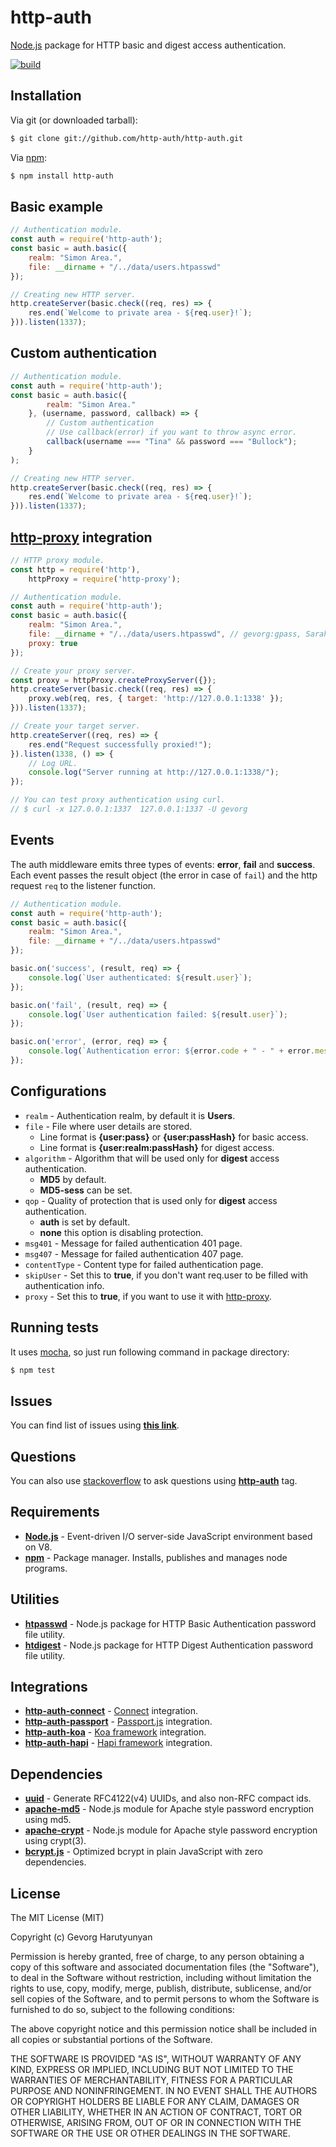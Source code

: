 # http-auth
[Node.js](http://nodejs.org/) package for HTTP basic and digest access authentication.

[![build](https://github.com/http-auth/http-auth/workflows/build/badge.svg)](https://github.com/http-auth/http-auth/actions?query=workflow%3Abuild)

## Installation

Via git (or downloaded tarball):

```bash
$ git clone git://github.com/http-auth/http-auth.git
```
Via [npm](http://npmjs.org/):

```bash
$ npm install http-auth
```    

## Basic example
```javascript
// Authentication module.
const auth = require('http-auth');
const basic = auth.basic({
    realm: "Simon Area.",
    file: __dirname + "/../data/users.htpasswd"
});

// Creating new HTTP server.
http.createServer(basic.check((req, res) => {
    res.end(`Welcome to private area - ${req.user}!`);
})).listen(1337);

```
## Custom authentication
```javascript    
// Authentication module.
const auth = require('http-auth');
const basic = auth.basic({
        realm: "Simon Area."
    }, (username, password, callback) => { 
        // Custom authentication
        // Use callback(error) if you want to throw async error.
        callback(username === "Tina" && password === "Bullock");
    }
);

// Creating new HTTP server.
http.createServer(basic.check((req, res) => {
    res.end(`Welcome to private area - ${req.user}!`);
})).listen(1337);
```

## [http-proxy](https://github.com/nodejitsu/node-http-proxy/) integration
```javascript
// HTTP proxy module.
const http = require('http'),
    httpProxy = require('http-proxy');

// Authentication module.
const auth = require('http-auth');
const basic = auth.basic({
    realm: "Simon Area.",
    file: __dirname + "/../data/users.htpasswd", // gevorg:gpass, Sarah:testpass
    proxy: true
});

// Create your proxy server.
const proxy = httpProxy.createProxyServer({});
http.createServer(basic.check((req, res) => {
    proxy.web(req, res, { target: 'http://127.0.0.1:1338' });
})).listen(1337);

// Create your target server.
http.createServer((req, res) => {
    res.end("Request successfully proxied!");
}).listen(1338, () => {
    // Log URL.
    console.log("Server running at http://127.0.0.1:1338/");
});

// You can test proxy authentication using curl.
// $ curl -x 127.0.0.1:1337  127.0.0.1:1337 -U gevorg
```

## Events

The auth middleware emits three types of events: **error**, **fail** and **success**. Each event passes the result object (the error in case of `fail`) and the http request `req` to the listener function.

```javascript
// Authentication module.
const auth = require('http-auth');
const basic = auth.basic({
    realm: "Simon Area.",
    file: __dirname + "/../data/users.htpasswd"
});

basic.on('success', (result, req) => {
    console.log(`User authenticated: ${result.user}`);
});

basic.on('fail', (result, req) => {
    console.log(`User authentication failed: ${result.user}`);
});

basic.on('error', (error, req) => {
    console.log(`Authentication error: ${error.code + " - " + error.message}`);
});
```

## Configurations

 - `realm` - Authentication realm, by default it is **Users**.
 - `file` - File where user details are stored.
     - Line format is **{user:pass}** or **{user:passHash}** for basic access. 
     - Line format is **{user:realm:passHash}** for digest access.
 - `algorithm` - Algorithm that will be used only for **digest** access authentication.
     - **MD5** by default.
     - **MD5-sess** can be set.
 - `qop` - Quality of protection that is used only for **digest** access authentication.
     - **auth** is set by default.
     - **none** this option is disabling protection.
 - `msg401` - Message for failed authentication 401 page.
 - `msg407` - Message for failed authentication 407 page.
 - `contentType` - Content type for failed authentication page.
 - `skipUser` - Set this to **true**, if you don't want req.user to be filled with authentication info.
 - `proxy` - Set this to **true**, if you want to use it with [http-proxy](https://github.com/http-party/node-http-proxy).

## Running tests

It uses [mocha](https://mochajs.org/), so just run following command in package directory:

```bash
$ npm test
```

## Issues

You can find list of issues using **[this link](http://github.com/http-auth/http-auth/issues)**.

## Questions

You can also use [stackoverflow](http://stackoverflow.com/questions/tagged/http-auth) to ask questions using **[http-auth](http://stackoverflow.com/tags/http-auth/info)** tag.

## Requirements

 - **[Node.js](http://nodejs.org)** - Event-driven I/O server-side JavaScript environment based on V8.
 - **[npm](http://npmjs.org)** - Package manager. Installs, publishes and manages node programs.

## Utilities

 - **[htpasswd](https://github.com/http-auth/htpasswd/)** - Node.js package for HTTP Basic Authentication password file utility.
 - **[htdigest](https://github.com/http-auth/htdigest/)** - Node.js package for HTTP Digest Authentication password file utility.

## Integrations

 - **[http-auth-connect](https://github.com/http-auth/http-auth-connect)** - [Connect](https://github.com/senchalabs/connect) integration.
 - **[http-auth-passport](https://github.com/http-auth/http-auth-passport)** - [Passport.js](http://www.passportjs.org/) integration.
 - **[http-auth-koa](https://github.com/http-auth/http-auth-koa)** - [Koa framework](http://koajs.com/) integration.
 - **[http-auth-hapi](https://github.com/http-auth/http-auth-hapi)** - [Hapi framework](https://hapi.dev/) integration.

## Dependencies

 - **[uuid](https://github.com/broofa/node-uuid/)** - Generate RFC4122(v4) UUIDs, and also non-RFC compact ids.
 - **[apache-md5](https://github.com/http-auth/apache-md5)** - Node.js module for Apache style password encryption using md5.
 - **[apache-crypt](https://github.com/http-auth/apache-crypt)** - Node.js module for Apache style password encryption using crypt(3).
 - **[bcrypt.js](https://github.com/dcodeIO/bcrypt.js)** - Optimized bcrypt in plain JavaScript with zero dependencies.

## License

The MIT License (MIT)

Copyright (c) Gevorg Harutyunyan

Permission is hereby granted, free of charge, to any person obtaining a copy of
this software and associated documentation files (the "Software"), to deal in
the Software without restriction, including without limitation the rights to
use, copy, modify, merge, publish, distribute, sublicense, and/or sell copies of
the Software, and to permit persons to whom the Software is furnished to do so,
subject to the following conditions:

The above copyright notice and this permission notice shall be included in all
copies or substantial portions of the Software.

THE SOFTWARE IS PROVIDED "AS IS", WITHOUT WARRANTY OF ANY KIND, EXPRESS OR
IMPLIED, INCLUDING BUT NOT LIMITED TO THE WARRANTIES OF MERCHANTABILITY, FITNESS
FOR A PARTICULAR PURPOSE AND NONINFRINGEMENT. IN NO EVENT SHALL THE AUTHORS OR
COPYRIGHT HOLDERS BE LIABLE FOR ANY CLAIM, DAMAGES OR OTHER LIABILITY, WHETHER
IN AN ACTION OF CONTRACT, TORT OR OTHERWISE, ARISING FROM, OUT OF OR IN
CONNECTION WITH THE SOFTWARE OR THE USE OR OTHER DEALINGS IN THE SOFTWARE.
